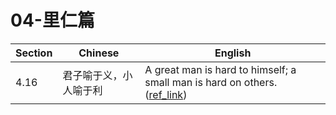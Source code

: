 # 04-里仁篇

| Section | Chinese | English
|  --- | --- | --- |
| 4.16 | 君子喻于义，小人喻于利 | A great man is hard to himself; a small man is hard on others. ([ref_link](https://www.linkedin.com/posts/smart-nut_you-should-read-23-techniques-to-relieve-activity-6987411303187251200-s49A?utm_source=share&utm_medium=member_desktop)) |